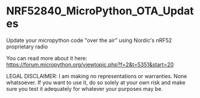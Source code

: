 # NRF52840_MicroPython_OTA_Updates
Update your micropython code "over the air" using Nordic's nRF52 proprietary radio

You can read more about it here:
https://forum.micropython.org/viewtopic.php?f=2&t=5351&start=20

LEGAL DISCLAIMER:  I am making no representations or warranties.  None whatsoever.  If  you want to use it, do so solely at your own risk and make sure you test it adequately for whatever your purposes may be.

